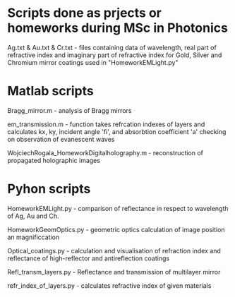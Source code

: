 # Scripts done as prjects or homeworks during MSc in Photonics

Ag.txt & Au.txt & Cr.txt - files containing data of wavelength, real part of refractive index and imaginary part of refractive index for Gold, Silver and Chromium mirror coatings used in "HomeworkEMLight.py"


# Matlab scripts



Bragg_mirror.m - analysis of Bragg mirrors

em_transmission.m - function takes refrcation indexes of layers and calculates kx, ky, incident angle 'fi', and absorbtion coefficient 'a' checking on observation of evanescent waves

WojciechRogala_HomeworkDigitalholography.m - reconstruction of propagated holographic images


# Pyhon scripts


HomeworkEMLight.py -  comparison of reflectance in respect to wavelength of Ag, Au and Ch.

HomeworkGeomOptics.py - geometric optics calculation of image position an magnificcation

Optical_coatings.py - calculation and visualisation of refraction index and reflectance of high-reflector and antireflection coatings

Refl_transm_layers.py - Reflectance and transmission of multilayer mirror

refr_index_of_layers.py - calculates refractive index of given materials



